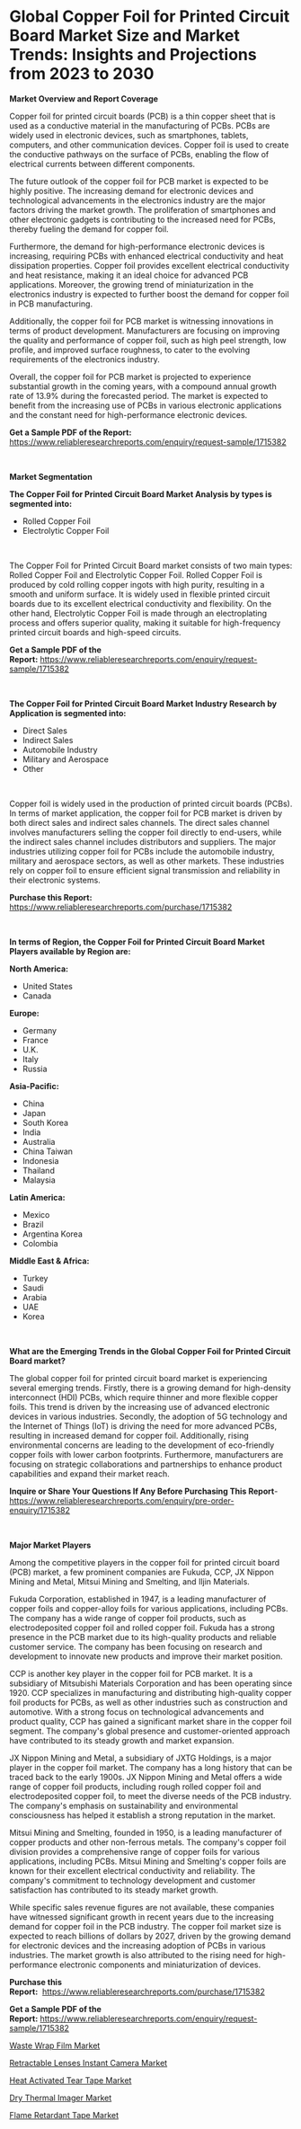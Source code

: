 <p><h1>Global Copper Foil for Printed Circuit Board Market Size and Market Trends: Insights and Projections from 2023 to 2030</h1></p><p><strong>Market Overview and Report Coverage</strong></p>
<p><p>Copper foil for printed circuit boards (PCB) is a thin copper sheet that is used as a conductive material in the manufacturing of PCBs. PCBs are widely used in electronic devices, such as smartphones, tablets, computers, and other communication devices. Copper foil is used to create the conductive pathways on the surface of PCBs, enabling the flow of electrical currents between different components.</p><p>The future outlook of the copper foil for PCB market is expected to be highly positive. The increasing demand for electronic devices and technological advancements in the electronics industry are the major factors driving the market growth. The proliferation of smartphones and other electronic gadgets is contributing to the increased need for PCBs, thereby fueling the demand for copper foil.</p><p>Furthermore, the demand for high-performance electronic devices is increasing, requiring PCBs with enhanced electrical conductivity and heat dissipation properties. Copper foil provides excellent electrical conductivity and heat resistance, making it an ideal choice for advanced PCB applications. Moreover, the growing trend of miniaturization in the electronics industry is expected to further boost the demand for copper foil in PCB manufacturing.</p><p>Additionally, the copper foil for PCB market is witnessing innovations in terms of product development. Manufacturers are focusing on improving the quality and performance of copper foil, such as high peel strength, low profile, and improved surface roughness, to cater to the evolving requirements of the electronics industry.</p><p>Overall, the copper foil for PCB market is projected to experience substantial growth in the coming years, with a compound annual growth rate of 13.9% during the forecasted period. The market is expected to benefit from the increasing use of PCBs in various electronic applications and the constant need for high-performance electronic devices.</p></p>
<p><strong>Get a Sample PDF of the Report:</strong> <a href="https://www.reliableresearchreports.com/enquiry/request-sample/1715382">https://www.reliableresearchreports.com/enquiry/request-sample/1715382</a></p>
<p>&nbsp;</p>
<p><strong>Market Segmentation</strong></p>
<p><strong>The Copper Foil for Printed Circuit Board Market Analysis by types is segmented into:</strong></p>
<p><ul><li>Rolled Copper Foil</li><li>Electrolytic Copper Foil</li></ul></p>
<p>&nbsp;</p>
<p><p>The Copper Foil for Printed Circuit Board market consists of two main types: Rolled Copper Foil and Electrolytic Copper Foil. Rolled Copper Foil is produced by cold rolling copper ingots with high purity, resulting in a smooth and uniform surface. It is widely used in flexible printed circuit boards due to its excellent electrical conductivity and flexibility. On the other hand, Electrolytic Copper Foil is made through an electroplating process and offers superior quality, making it suitable for high-frequency printed circuit boards and high-speed circuits.</p></p>
<p><strong>Get a Sample PDF of the Report:</strong>&nbsp;<a href="https://www.reliableresearchreports.com/enquiry/request-sample/1715382">https://www.reliableresearchreports.com/enquiry/request-sample/1715382</a></p>
<p>&nbsp;</p>
<p><strong>The Copper Foil for Printed Circuit Board Market Industry Research by Application is segmented into:</strong></p>
<p><ul><li>Direct Sales</li><li>Indirect Sales</li><li>Automobile Industry</li><li>Military and Aerospace</li><li>Other</li></ul></p>
<p>&nbsp;</p>
<p><p>Copper foil is widely used in the production of printed circuit boards (PCBs). In terms of market application, the copper foil for PCB market is driven by both direct sales and indirect sales channels. The direct sales channel involves manufacturers selling the copper foil directly to end-users, while the indirect sales channel includes distributors and suppliers. The major industries utilizing copper foil for PCBs include the automobile industry, military and aerospace sectors, as well as other markets. These industries rely on copper foil to ensure efficient signal transmission and reliability in their electronic systems.</p></p>
<p><strong>Purchase this Report:</strong>&nbsp; <a href="https://www.reliableresearchreports.com/purchase/1715382">https://www.reliableresearchreports.com/purchase/1715382</a></p>
<p>&nbsp;</p>
<p><strong>In terms of Region, the Copper Foil for Printed Circuit Board Market Players available by Region are:</strong></p>
<p>
    <p> <strong> North America: </strong>
        <ul>
            <li>United States</li>
            <li>Canada</li>
        </ul>
        </p> 
    <p> <strong> Europe: </strong>
        <ul>
            <li>Germany</li>
            <li>France</li>
            <li>U.K.</li>
            <li>Italy</li>
            <li>Russia</li>
        </ul>
        </p> 
    <p> <strong> Asia-Pacific: </strong>
        <ul>
            <li>China</li>
            <li>Japan</li>
            <li>South Korea</li>
            <li>India</li>
            <li>Australia</li>
            <li>China Taiwan</li>
            <li>Indonesia</li>
            <li>Thailand</li>
            <li>Malaysia</li>
        </ul>
        </p> 
    <p> <strong> Latin America: </strong>
        <ul>
            <li>Mexico</li>
            <li>Brazil</li>
            <li>Argentina Korea</li>
            <li>Colombia</li>
        </ul>
        </p> 
    <p> <strong> Middle East & Africa: </strong>
        <ul>
            <li>Turkey</li>
            <li>Saudi</li>
            <li>Arabia</li>
            <li>UAE</li>
            <li>Korea</li>
        </ul>
    </p>
    </p>
<p>&nbsp;</p>
<p><strong>What are the Emerging Trends in the Global Copper Foil for Printed Circuit Board market?</strong></p>
<p><p>The global copper foil for printed circuit board market is experiencing several emerging trends. Firstly, there is a growing demand for high-density interconnect (HDI) PCBs, which require thinner and more flexible copper foils. This trend is driven by the increasing use of advanced electronic devices in various industries. Secondly, the adoption of 5G technology and the Internet of Things (IoT) is driving the need for more advanced PCBs, resulting in increased demand for copper foil. Additionally, rising environmental concerns are leading to the development of eco-friendly copper foils with lower carbon footprints. Furthermore, manufacturers are focusing on strategic collaborations and partnerships to enhance product capabilities and expand their market reach.</p></p>
<p><strong>Inquire or Share Your Questions If Any Before Purchasing This Report</strong>- <a href="https://www.reliableresearchreports.com/enquiry/pre-order-enquiry/1715382">https://www.reliableresearchreports.com/enquiry/pre-order-enquiry/1715382</a></p>
<p>&nbsp;</p>
<p><strong>Major Market Players</strong></p>
<p><p>Among the competitive players in the copper foil for printed circuit board (PCB) market, a few prominent companies are Fukuda, CCP, JX Nippon Mining and Metal, Mitsui Mining and Smelting, and Iljin Materials.</p><p>Fukuda Corporation, established in 1947, is a leading manufacturer of copper foils and copper-alloy foils for various applications, including PCBs. The company has a wide range of copper foil products, such as electrodeposited copper foil and rolled copper foil. Fukuda has a strong presence in the PCB market due to its high-quality products and reliable customer service. The company has been focusing on research and development to innovate new products and improve their market position.</p><p>CCP is another key player in the copper foil for PCB market. It is a subsidiary of Mitsubishi Materials Corporation and has been operating since 1920. CCP specializes in manufacturing and distributing high-quality copper foil products for PCBs, as well as other industries such as construction and automotive. With a strong focus on technological advancements and product quality, CCP has gained a significant market share in the copper foil segment. The company's global presence and customer-oriented approach have contributed to its steady growth and market expansion.</p><p>JX Nippon Mining and Metal, a subsidiary of JXTG Holdings, is a major player in the copper foil market. The company has a long history that can be traced back to the early 1900s. JX Nippon Mining and Metal offers a wide range of copper foil products, including rough rolled copper foil and electrodeposited copper foil, to meet the diverse needs of the PCB industry. The company's emphasis on sustainability and environmental consciousness has helped it establish a strong reputation in the market.</p><p>Mitsui Mining and Smelting, founded in 1950, is a leading manufacturer of copper products and other non-ferrous metals. The company's copper foil division provides a comprehensive range of copper foils for various applications, including PCBs. Mitsui Mining and Smelting's copper foils are known for their excellent electrical conductivity and reliability. The company's commitment to technology development and customer satisfaction has contributed to its steady market growth.</p><p>While specific sales revenue figures are not available, these companies have witnessed significant growth in recent years due to the increasing demand for copper foil in the PCB industry. The copper foil market size is expected to reach billions of dollars by 2027, driven by the growing demand for electronic devices and the increasing adoption of PCBs in various industries. The market growth is also attributed to the rising need for high-performance electronic components and miniaturization of devices.</p></p>
<p><strong>Purchase this Report:</strong>&nbsp;&nbsp;<a href="https://www.reliableresearchreports.com/purchase/1715382">https://www.reliableresearchreports.com/purchase/1715382</a></p>
<p></p>
<p><strong>Get a Sample PDF of the Report:</strong>&nbsp;<a href="https://www.reliableresearchreports.com/enquiry/request-sample/1715382">https://www.reliableresearchreports.com/enquiry/request-sample/1715382</a></p>
<p><p><a href="https://medium.com/@alicehanson1974/waste-wrap-film-market-the-key-to-successful-business-strategy-forecast-till-2030-be2c1327dbd0">Waste Wrap Film Market</a></p><p><a href="https://github.com/dziulagalemab/Market-Research-Report-List-1/blob/main/retractable-lenses-instant-camera-market.md">Retractable Lenses Instant Camera Market</a></p><p><a href="https://medium.com/@leonorhaley2009/heat-activated-tear-tape-market-analysis-its-cagr-market-segmentation-and-global-industry-1ad2b9c32879">Heat Activated Tear Tape Market</a></p><p><a href="https://github.com/jonneygiverf/Market-Research-Report-List-1/blob/main/dry-thermal-imager-market.md">Dry Thermal Imager Market</a></p><p><a href="https://www.linkedin.com/pulse/flame-retardant-tape-market-size-share-amp-trends-analysis-cfalf/">Flame Retardant Tape Market</a></p></p>